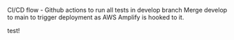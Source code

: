 CI/CD flow - Github actions to run all tests in develop branch
Merge develop to main to trigger deployment as AWS Amplify is hooked to it.

test!
